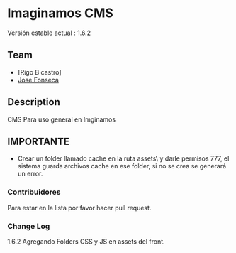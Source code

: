 # Imaginamos CMS

Versión estable actual : 1.6.2

## Team

* [Rigo B castro]
* [Jose Fonseca](http://josefonseca.me/)

## Description

CMS Para uso general en Imginamos

## IMPORTANTE

- Crear un folder llamado cache en la ruta assets\ y darle permisos 777, el sistema guarda archivos cache en ese folder, si no se crea se generará un error.

### Contribuidores

Para estar en la lista por favor hacer pull request.

### Change Log

1.6.2 Agregando Folders CSS y JS en assets del front.